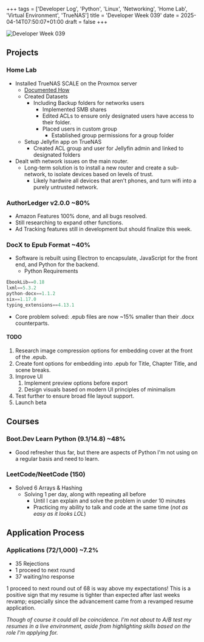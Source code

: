 +++
tags = ['Developer Log', 'Python', 'Linux', 'Networking', 'Home Lab', 'Virtual Environment', 'TrueNAS']
title = 'Developer Week 039'
date = 2025-04-14T07:50:07+01:00
draft = false
+++

![Developer Week 039](https://pbrazeale.github.io/images/devweek039.jpg)

## Projects

### Home Lab

- Installed TrueNAS SCALE on the Proxmox server
  - [Documented How](https://pbrazeale.github.io/posts/truenas-on-proxmox/)
  - Created Datasets
    - Including Backup folders for networks users
      - Implemented SMB shares
      - Edited ACLs to ensure only designated users have access to their folder.
      - Placed users in custom group
        - Established group permissions for a group folder
  - Setup Jellyfin app on TrueNAS
    - Created ACL group and user for Jellyfin admin and linked to designated folders
- Dealt with network issues on the main router.
  - Long-term solution is to install a new router and create a sub-network, to isolate devices based on levels of trust.
    - Likely hardwire all devices that aren't phones, and turn wifi into a purely untrusted network.

### AuthorLedger v2.0.0 ~80%

- Amazon Features 100% done, and all bugs resolved.
- Still researching to expand other functions.
- Ad Tracking features still in development but should finalize this week.

### DocX to Epub Format ~40%

- Software is rebuilt using Electron to encapsulate, JavaScript for the front end, and Python for the backend.
  - Python Requirements

```python
EbookLib==0.18
lxml==5.3.2
python-docx==1.1.2
six==1.17.0
typing_extensions==4.13.1
```

- Core problem solved: .epub files are now ~15% smaller than their .docx counterparts.

#### TODO

1. Research image compression options for embedding cover at the front of the .epub.
2. Create font options for embedding into .epub for Title, Chapter Title, and scene breaks.
3. Improve UI
   1. Implement preview options before export
   2. Design visuals based on modern UI principles of minimalism
4. Test further to ensure broad file layout support.
5. Launch beta

## Courses

### Boot.Dev Learn Python (9.1/14.8) **~48%**

- Good refresher thus far, but there are aspects of Python I'm not using on a regular basis and need to learn.

### LeetCode/NeetCode (150)

- Solved 6 Arrays & Hashing
  - Solving 1 per day, along with repeating all before
    - Until I can explain and solve the problem in under 10 minutes
    - Practicing my ability to talk and code at the same time (_not as easy as it looks LOL_)

## Application Process

### Applications (72/1,000) **~7.2%**

- 35 Rejections
- 1 proceed to next round
- 37 waiting/no response

1 proceed to next round out of 68 is way above my expectations! This is a positive sign that my resume is tighter than expected after last weeks revamp; especially since the advancement came from a revamped resume application.

_Though of course it could all be coincidence. I'm not about to A/B test my resumes in a live environment, aside from highlighting skills based on the role I'm applying for._

